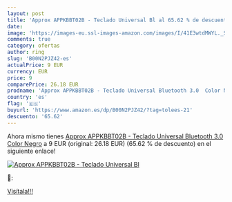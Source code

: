 ```yaml
---
layout: post
title: 'Approx APPKBBT02B - Teclado Universal Bl al 65.62 % de descuento'
date: 
image: 'https://images-eu.ssl-images-amazon.com/images/I/41E3wtdMWYL._SL200_.jpg'
comments: true
category: ofertas
author: ring
slug: 'B00N2PJZ42-es'
actualPrice: 9 EUR
currency: EUR
price: 9
comparePrice: 26.18 EUR
prodname: 'Approx APPKBBT02B - Teclado Universal Bluetooth 3.0  Color Negro'
country: 'es'
flag: '🇪🇸'
buyurl: 'https://www.amazon.es/dp/B00N2PJZ42/?tag=tolees-21'
descuento: '65.62'
---
```


Ahora mismo tienes [Approx APPKBBT02B - Teclado Universal Bluetooth 3.0  Color Negro](https://www.amazon.es/dp/B00N2PJZ42/?tag=tolees-21) a 9 EUR (original: 26.18 EUR) (65.62 %  de descuento) en el siguiente enlace!

[![Approx APPKBBT02B - Teclado Universal Bl](https://images-eu.ssl-images-amazon.com/images/I/41E3wtdMWYL._SL200_.jpg)](https://www.amazon.es/dp/B00N2PJZ42/?tag=tolees-21)

🔎:


[Visítala!!!](https://www.amazon.es/dp/B00N2PJZ42/?tag=tolees-21)
